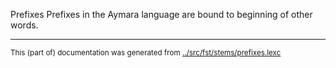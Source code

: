 Prefixes
Prefixes in the Aymara language are bound to beginning of other words.



* * *
<small>This (part of) documentation was generated from [../src/fst/stems/prefixes.lexc](http://github.com/giellalt/lang-aym/blob/main/../src/fst/stems/prefixes.lexc)</small>